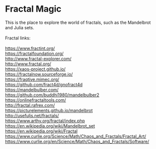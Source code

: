 # Fractal Magic

This is the place to explore the world of fractals, such as the Mandelbrot<br>
and Julia sets.<br>
<br>
Fractal links:<br>
<br>
https://www.fractint.org/<br>
https://fractalfoundation.org/<br>
http://www.fractal-explorer.com/<br>
http://www.fractal.org/<br>
https://xaos-project.github.io/<br>
https://fractalnow.sourceforge.io/<br>
https://fraqtive.mimec.org/<br>
https://github.com/fract4d/gnofract4d<br>
https://mandelbulber.com/<br>
https://github.com/buddhi1980/mandelbulber2<br>
https://onlinefractaltools.com/<br>
http://fractal.rafrex.com/<br>
https://picturelements.github.io/mandelbrot<br>
http://usefuljs.net/fractals/<br>
https://www.arthy.org/fractal/index.php<br>
https://en.wikipedia.org/wiki/Mandelbrot_set<br>
https://en.wikipedia.org/wiki/Fractal<br>
https://www.curlie.org/Science/Math/Chaos_and_Fractals/Fractal_Art/<br>
https://www.curlie.org/en/Science/Math/Chaos_and_Fractals/Software/<br>


